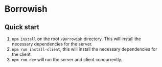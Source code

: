 # Borrowish

## Quick start

1. `npm install` on the root `/Borrowish` directory. This will install the necessary dependencies for the server.
2. `npm run install-client`, this will install the necessary dependencies for the client.
3. `npm run dev` will run the server and client concurrently.
